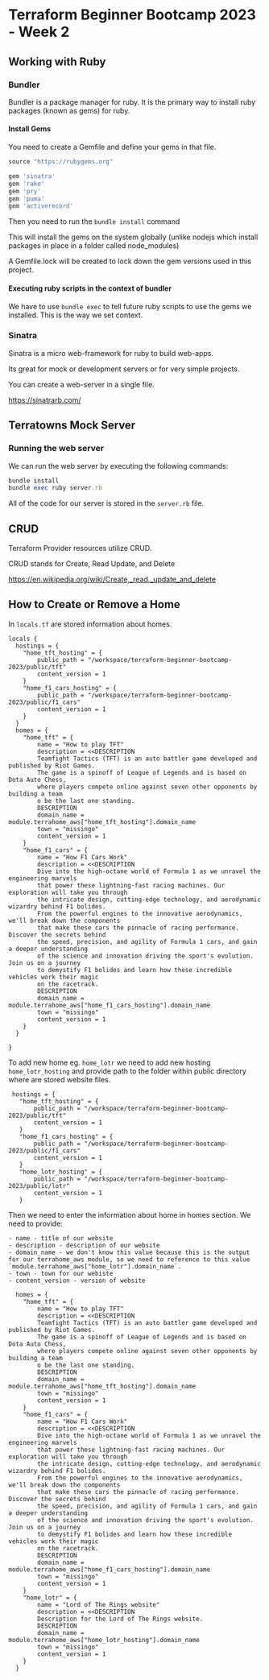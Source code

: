 # Terraform Beginner Bootcamp 2023 - Week 2

## Working with Ruby

### Bundler

Bundler is a package manager for ruby.
It is the primary way to install ruby packages (known as gems) for ruby.

#### Install Gems

You need to create a Gemfile and define your gems in that file.

```rb
source "https://rubygems.org"

gem 'sinatra'
gem 'rake'
gem 'pry'
gem 'puma'
gem 'activerecord'
```

Then you need to run the `bundle install` command

This will install the gems on the system globally (unlike nodejs which install packages in place in a folder called node_modules)

A Gemfile.lock will be created to lock down the gem versions used in this project.

#### Executing ruby scripts in the context of bundler

We have to use `bundle exec` to tell future ruby scripts to use the gems we installed. This is the way we set context.

### Sinatra

Sinatra is a micro web-framework for ruby to build web-apps.

Its great for mock or development servers or for very simple projects.

You can create a web-server in a single file.

https://sinatrarb.com/

## Terratowns Mock Server

### Running the web server

We can run the web server by executing the following commands:

```rb
bundle install
bundle exec ruby server.rb
```

All of the code for our server is stored in the `server.rb` file.

## CRUD

Terraform Provider resources utilize CRUD.

CRUD stands for Create, Read Update, and Delete

https://en.wikipedia.org/wiki/Create,_read,_update_and_delete

## How to Create or Remove a Home

In `locals.tf` are stored information about homes. 


```
locals {
  hostings = {
    "home_tft_hosting" = {
        public_path = "/workspace/terraform-beginner-bootcamp-2023/public/tft"
        content_version = 1
    }
    "home_f1_cars_hosting" = {
        public_path = "/workspace/terraform-beginner-bootcamp-2023/public/f1_cars"
        content_version = 1
    }
  }
  homes = {
    "home_tft" = {
        name = "How to play TFT"
        description = <<DESCRIPTION
        Teamfight Tactics (TFT) is an auto battler game developed and published by Riot Games. 
        The game is a spinoff of League of Legends and is based on Dota Auto Chess, 
        where players compete online against seven other opponents by building a team 
        o be the last one standing.
        DESCRIPTION
        domain_name = module.terrahome_aws["home_tft_hosting"].domain_name
        town = "missingo"
        content_version = 1
    }
    "home_f1_cars" = {
        name = "How F1 Cars Work"
        description = <<DESCRIPTION
        Dive into the high-octane world of Formula 1 as we unravel the engineering marvels
        that power these lightning-fast racing machines. Our exploration will take you through
        the intricate design, cutting-edge technology, and aerodynamic wizardry behind F1 bolides.
        From the powerful engines to the innovative aerodynamics, we'll break down the components
        that make these cars the pinnacle of racing performance. Discover the secrets behind
        the speed, precision, and agility of Formula 1 cars, and gain a deeper understanding
        of the science and innovation driving the sport's evolution. Join us on a journey
        to demystify F1 bolides and learn how these incredible vehicles work their magic
        on the racetrack.
        DESCRIPTION
        domain_name = module.terrahome_aws["home_f1_cars_hosting"].domain_name
        town = "missingo"
        content_version = 1
    }
  }

}
```

To add new home eg. `home_lotr` we need to add new hosting `home_lotr_hosting` and provide path to the folder within public directory where are stored website files.
 
 ```
  hostings = {
    "home_tft_hosting" = {
        public_path = "/workspace/terraform-beginner-bootcamp-2023/public/tft"
        content_version = 1
    }
    "home_f1_cars_hosting" = {
        public_path = "/workspace/terraform-beginner-bootcamp-2023/public/f1_cars"
        content_version = 1
    }
    "home_lotr_hosting" = {
        public_path = "/workspace/terraform-beginner-bootcamp-2023/public/lotr"
        content_version = 1
    }

```

Then we need to enter the information about home in homes section. 
We need to provide: 

    - name - title of our website
    - description - description of our website
    - domain_name - we don't know this value because this is the output for our terrahome_aws module, so we need to reference to this value `module.terrahome_aws["home_lotr"].domain_name`.
    - town - town for our webiste
    - content_version - version of website

```
  homes = {
    "home_tft" = {
        name = "How to play TFT"
        description = <<DESCRIPTION
        Teamfight Tactics (TFT) is an auto battler game developed and published by Riot Games. 
        The game is a spinoff of League of Legends and is based on Dota Auto Chess, 
        where players compete online against seven other opponents by building a team 
        o be the last one standing.
        DESCRIPTION
        domain_name = module.terrahome_aws["home_tft_hosting"].domain_name
        town = "missingo"
        content_version = 1
    }
    "home_f1_cars" = {
        name = "How F1 Cars Work"
        description = <<DESCRIPTION
        Dive into the high-octane world of Formula 1 as we unravel the engineering marvels
        that power these lightning-fast racing machines. Our exploration will take you through
        the intricate design, cutting-edge technology, and aerodynamic wizardry behind F1 bolides.
        From the powerful engines to the innovative aerodynamics, we'll break down the components
        that make these cars the pinnacle of racing performance. Discover the secrets behind
        the speed, precision, and agility of Formula 1 cars, and gain a deeper understanding
        of the science and innovation driving the sport's evolution. Join us on a journey
        to demystify F1 bolides and learn how these incredible vehicles work their magic
        on the racetrack.
        DESCRIPTION
        domain_name = module.terrahome_aws["home_f1_cars_hosting"].domain_name
        town = "missingo"
        content_version = 1
    }
    "home_lotr" = {
        name = "Lord of The Rings website"
        description = <<DESCRIPTION
        Description for the Lord of The Rings website.
        DESCRIPTION
        domain_name = module.terrahome_aws["home_lotr_hosting"].domain_name
        town = "missingo"
        content_version = 1
    }
  }
```